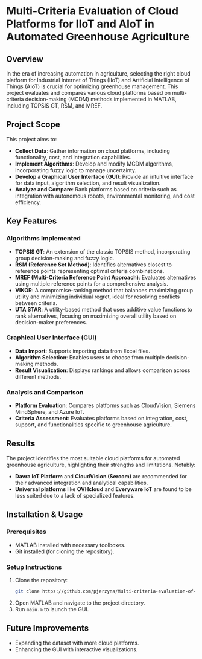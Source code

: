 # Multi-Criteria Evaluation of Cloud Platforms for IIoT and AIoT in Automated Greenhouse Agriculture

## Overview
In the era of increasing automation in agriculture, selecting the right cloud platform for Industrial Internet of Things (IIoT) and Artificial Intelligence of Things (AIoT) is crucial for optimizing greenhouse management. This project evaluates and compares various cloud platforms based on multi-criteria decision-making (MCDM) methods implemented in MATLAB, including TOPSIS GT, RSM, and MREF.

## Project Scope
This project aims to:
- **Collect Data**: Gather information on cloud platforms, including functionality, cost, and integration capabilities.
- **Implement Algorithms**: Develop and modify MCDM algorithms, incorporating fuzzy logic to manage uncertainty.
- **Develop a Graphical User Interface (GUI)**: Provide an intuitive interface for data input, algorithm selection, and result visualization.
- **Analyze and Compare**: Rank platforms based on criteria such as integration with autonomous robots, environmental monitoring, and cost efficiency.

## Key Features
### **Algorithms Implemented**
- **TOPSIS GT**: An extension of the classic TOPSIS method, incorporating group decision-making and fuzzy logic.
- **RSM (Reference Set Method)**: Identifies alternatives closest to reference points representing optimal criteria combinations.
- **MREF (Multi-Criteria Reference Point Approach)**: Evaluates alternatives using multiple reference points for a comprehensive analysis.
- **VIKOR**: A compromise-ranking method that balances maximizing group utility and minimizing individual regret, ideal for resolving conflicts between criteria.
- **UTA STAR**: A utility-based method that uses additive value functions to rank alternatives, focusing on maximizing overall utility based on decision-maker preferences.

### **Graphical User Interface (GUI)**
- **Data Import**: Supports importing data from Excel files.
- **Algorithm Selection**: Enables users to choose from multiple decision-making methods.
- **Result Visualization**: Displays rankings and allows comparison across different methods.

### **Analysis and Comparison**
- **Platform Evaluation**: Compares platforms such as CloudVision, Siemens MindSphere, and Azure IoT.
- **Criteria Assessment**: Evaluates platforms based on integration, cost, support, and functionalities specific to greenhouse agriculture.

## Results
The project identifies the most suitable cloud platforms for automated greenhouse agriculture, highlighting their strengths and limitations. Notably:
- **Davra IoT Platform** and **CloudVision (Sercom)** are recommended for their advanced integration and analytical capabilities.
- **Universal platforms** like **OVHcloud** and **Everyware IoT** are found to be less suited due to a lack of specialized features.

## Installation & Usage
### **Prerequisites**
- MATLAB installed with necessary toolboxes.
- Git installed (for cloning the repository).

### **Setup Instructions**
1. Clone the repository:
   ```bash
   git clone https://github.com/pjerzyna/Multi-criteria-evaluation-of-IIoT-and-AIoT-Cloud-platforms.git
   ```
2. Open MATLAB and navigate to the project directory.
3. Run `main.m` to launch the GUI.

## Future Improvements
- Expanding the dataset with more cloud platforms.
- Enhancing the GUI with interactive visualizations.


